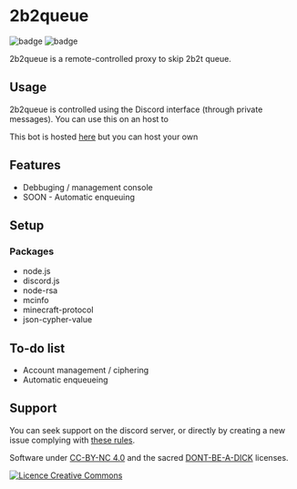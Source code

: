 # 2b2queue
![badge](https://img.shields.io/badge/license-cc_by_nc_4.0-blue)
![badge](https://img.shields.io/badge/node-v.13.11.0-red)

2b2queue is a remote-controlled proxy to skip 2b2t queue.
## Usage
2b2queue is controlled using the Discord interface (through private messages).
You can use this on an host to 

This bot is hosted [here](https://discord.gg/dCqRn7K) but you can host your own 

## Features
+ Debbuging / management console
+ SOON - Automatic enqueuing
## Setup


### Packages
+ node.js
+ discord.js
+ node-rsa
+ mcinfo
+ minecraft-protocol
+ json-cypher-value
 
 
 ## To-do list
+ Account management / ciphering
+ Automatic enqueueing

## Support
You can seek support on the discord server, or directly by creating a new issue complying with [these rules](shorturl.at/oFLQX).

Software under [CC-BY-NC 4.0](http://creativecommons.org/licenses/by-nc/4.0/) and the sacred [DONT-BE-A-DICK](shorturl.at/oFLQX) licenses.

<a rel="license" href="http://creativecommons.org/licenses/by-nc/4.0/"><img alt="Licence Creative Commons" style="border-width:0" src="https://i.creativecommons.org/l/by-nc/4.0/88x31.png" /></a>
